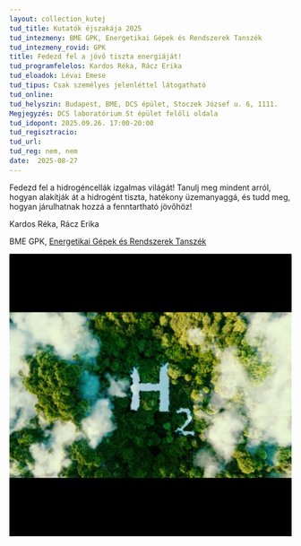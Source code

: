 ```yaml
---
layout: collection_kutej
tud_title: Kutatók éjszakája 2025
tud_intezmeny: BME GPK, Energetikai Gépek és Rendszerek Tanszék
tud_intezmeny_rovid: GPK
title: Fedezd fel a jövő tiszta energiáját!
tud_programfelelos: Kardos Réka, Rácz Erika
tud_eloadok: Lévai Emese
tud_tipus: Csak személyes jelenléttel látogatható
tud_online: 
tud_helyszin: Budapest, BME, DCS épület, Stoczek József u. 6, 1111. 
Megjegyzés: DCS laboratórium St épület felőli oldala
tud_idopont: 2025.09.26. 17:00-20:00
tud_regisztracio: 
tud_url: 
tud_reg: nem, nem
date:  2025-08-27
---
```


Fedezd fel a hidrogéncellák izgalmas világát! Tanulj meg mindent arról, hogyan alakítják át a hidrogént tiszta, hatékony üzemanyaggá, és tudd meg, hogyan járulhatnak hozzá a fenntartható jövőhöz!


Kardos Réka, Rácz Erika

BME GPK, [Energetikai Gépek és Rendszerek Tanszék](https://www.energia.bme.hu/)


![Fedezd fel a jövő tiszta energiáját!](../2025/images/fedezd-fel-a-jovo-tiszta-energiajat.png)
